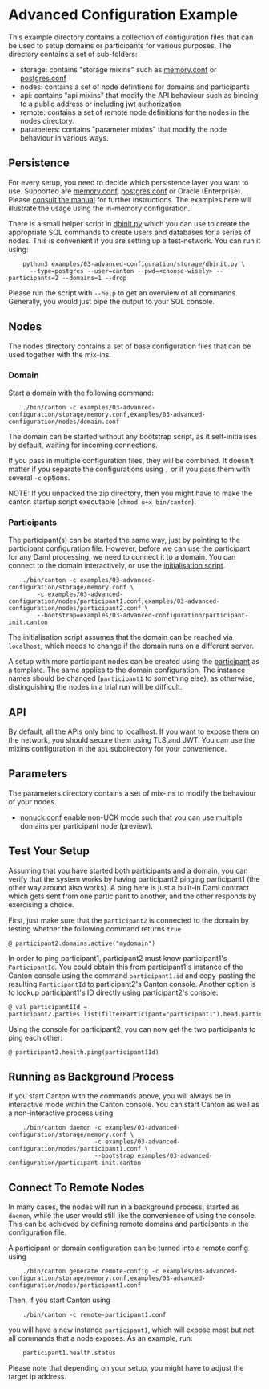 # Advanced Configuration Example

This example directory contains a collection of configuration files that can be used to setup domains or
participants for various purposes. The directory contains a set of sub-folders:

  - storage: contains "storage mixins" such as [memory.conf](storage/memory.conf) or [postgres.conf](storage/postgres.conf)
  - nodes: contains a set of node defintions for domains and participants
  - api: contains "api mixins" that modify the API behaviour such as binding to a public address or including jwt authorization
  - remote: contains a set of remote node definitions for the nodes in the nodes directory.
  - parameters: contains "parameter mixins" that modify the node behaviour in various ways.

## Persistence

For every setup, you need to decide which persistence layer you want to use. Supported are [memory.conf](storage/memory.conf),
[postgres.conf](storage/postgres.conf) or Oracle (Enterprise). Please [consult the manual](https://www.canton.io/docs/stable/user-manual/usermanual/installation.html#persistence-using-postgres)
for further instructions. The examples here will illustrate the usage using the in-memory configuration.

There is a small helper script in [dbinit.py](storage/dbinit.py) which you can use to create the appropriate SQL commands
to create users and databases for a series of nodes. This is convenient if you are setting up a test-network. You can
run it using:

```
    python3 examples/03-advanced-configuration/storage/dbinit.py \
      --type=postgres --user=canton --pwd=<choose-wisely> --participants=2 --domains=1 --drop
```

Please run the script with ``--help`` to get an overview of all commands. Generally, you would just pipe the output
to your SQL console.

## Nodes

The nodes directory contains a set of base configuration files that can be used together with the mix-ins.

### Domain

Start a domain with the following command:

```
    ./bin/canton -c examples/03-advanced-configuration/storage/memory.conf,examples/03-advanced-configuration/nodes/domain.conf
```

The domain can be started without any bootstrap script, as it self-initialises by default, waiting for incoming connections.

If you pass in multiple configuration files, they will be combined. It doesn't matter if you separate the
configurations using `,` or if you pass them with several `-c` options.

NOTE: If you unpacked the zip directory, then you might have to make the canton startup script executable
 (`chmod u+x bin/canton`).

### Participants

The participant(s) can be started the same way, just by pointing to the participant configuration file.
However, before we can use the participant for any Daml processing, we need to connect it to a domain. You can
connect to the domain interactively, or use the [initialisation script](participant-init.canton).

```
    ./bin/canton -c examples/03-advanced-configuration/storage/memory.conf \
        -c examples/03-advanced-configuration/nodes/participant1.conf,examples/03-advanced-configuration/nodes/participant2.conf \
        --bootstrap=examples/03-advanced-configuration/participant-init.canton
```

The initialisation script assumes that the domain can be reached via `localhost`, which needs to change if the domain
runs on a different server.

A setup with more participant nodes can be created using the [participant](nodes/participant1.conf) as a template.
The same applies to the domain configuration. The instance names should be changed (`participant1` to something else),
as otherwise, distinguishing the nodes in a trial run will be difficult.

## API

By default, all the APIs only bind to localhost. If you want to expose them on the network, you should secure them using
TLS and JWT. You can use the mixins configuration in the ``api`` subdirectory for your convenience.

## Parameters

The parameters directory contains a set of mix-ins to modify the behaviour of your nodes.

- [nonuck.conf](nodes/nonuck.conf) enable non-UCK mode such that you can use multiple domains per participant node (preview).

## Test Your Setup

Assuming that you have started both participants and a domain, you can verify that the system works by having
participant2 pinging participant1 (the other way around also works). A ping here is just a built-in Daml
contract which gets sent from one participant to another, and the other responds by exercising a choice.

First, just make sure that the `participant2` is connected to the domain by testing whether the following command
returns `true`
```
@ participant2.domains.active("mydomain")
```

In order to ping participant1, participant2 must know participant1's `ParticipantId`. You could obtain this from
participant1's instance of the Canton console using the command `participant1.id` and copy-pasting the resulting
`ParticipantId` to participant2's Canton console. Another option is to lookup participant1's ID directly using
participant2's console:
```
@ val participant1Id = participant2.parties.list(filterParticipant="participant1").head.participants.head.participant
```
Using the console for participant2, you can now get the two participants to ping each other:
```
@ participant2.health.ping(participant1Id)
```

## Running as Background Process

If you start Canton with the commands above, you will always be in interactive mode within the Canton console.
You can start Canton as well as a non-interactive process using
```
    ./bin/canton daemon -c examples/03-advanced-configuration/storage/memory.conf \
                        -c examples/03-advanced-configuration/nodes/participant1.conf \
                        --bootstrap examples/03-advanced-configuration/participant-init.canton
```

## Connect To Remote Nodes

In many cases, the nodes will run in a background process, started as `daemon`, while the user would
still like the convenience of using the console. This can be achieved by defining remote domains and
participants in the configuration file.

A participant or domain configuration can be turned into a remote config using

```
    ./bin/canton generate remote-config -c examples/03-advanced-configuration/storage/memory.conf,examples/03-advanced-configuration/nodes/participant1.conf
```

Then, if you start Canton using
```
    ./bin/canton -c remote-participant1.conf
```
you will have a new instance `participant1`, which will expose most but not all commands
that a node exposes. As an example, run:
```
    participant1.health.status
```

Please note that depending on your setup, you might have to adjust the target ip address.

